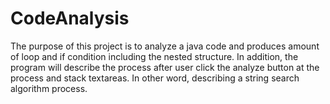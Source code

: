 CodeAnalysis
============
The purpose of this project is to analyze a java code and produces amount of loop and if condition including the nested structure. In addition, the program will describe the process after user click the analyze button at the process and stack textareas. In other word, describing a string search algorithm process.
